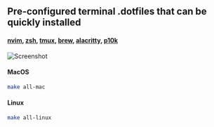 ## Pre-configured terminal .dotfiles that can be quickly installed
#### [nvim](https://github.com/neovim/neovim), [zsh](https://github.com/robbyrussell/oh-my-zsh/), [tmux](https://github.com/tmux/tmux), [brew](https://github.com/Homebrew), [alacritty](https://github.com/jwilm/alacritty), [p10k](https://github.com/romkatv/powerlevel10k)
![Screenshot](https://i.imgur.com/oHBsvEL.png "Screenshot")

#### MacOS
```bash
make all-mac
```

#### Linux
```bash
make all-linux
```
